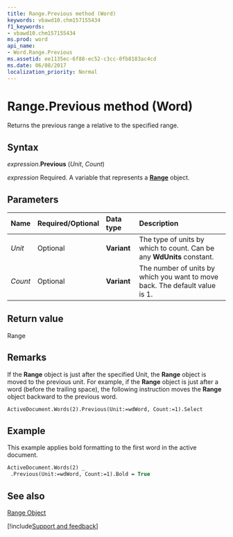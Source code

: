 ```yaml
---
title: Range.Previous method (Word)
keywords: vbawd10.chm157155434
f1_keywords:
- vbawd10.chm157155434
ms.prod: word
api_name:
- Word.Range.Previous
ms.assetid: ee1135ec-6f88-ec52-c3cc-0fb8183ac4cd
ms.date: 06/08/2017
localization_priority: Normal
---
```



# Range.Previous method (Word)

Returns the previous range a relative to the specified range.


## Syntax

_expression_.**Previous** (_Unit_, _Count_)

_expression_ Required. A variable that represents a **[Range](Word.Range.md)** object.


## Parameters



|Name|Required/Optional|Data type|Description|
|:-----|:-----|:-----|:-----|
| _Unit_|Optional| **Variant**|The type of units by which to count. Can be any  **WdUnits** constant.|
| _Count_|Optional| **Variant**|The number of units by which you want to move back. The default value is 1.|

## Return value

Range


## Remarks

If the  **Range** object is just after the specified Unit, the **Range** object is moved to the previous unit. For example, if the **Range** object is just after a word (before the trailing space), the following instruction moves the **Range** object backward to the previous word.


```vb
ActiveDocument.Words(2).Previous(Unit:=wdWord, Count:=1).Select
```


## Example

This example applies bold formatting to the first word in the active document.


```vb
ActiveDocument.Words(2) _ 
 .Previous(Unit:=wdWord, Count:=1).Bold = True
```


## See also


[Range Object](Word.Range.md)

[!include[Support and feedback](~/includes/feedback-boilerplate.md)]